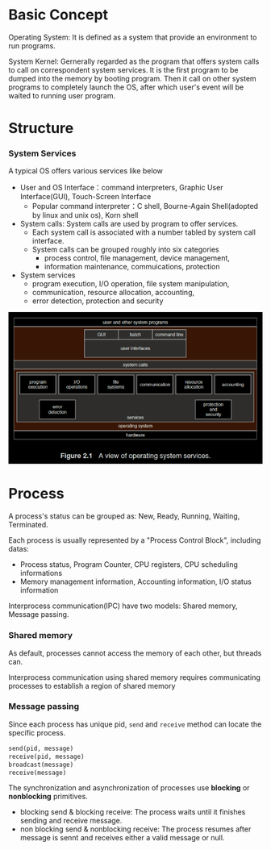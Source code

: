 



# Basic Concept

Operating System: It is defined as a system that provide an environment to run programs.

System Kernel: Gernerally regarded as the program that offers system calls to call on correspondent system services. It is the first program to be dumped into the memory by booting program. Then it call on other system programs to completely launch the OS, after which user's event will be waited to running user  program.
# Structure

### System Services

A typical OS offers various services like below
- User and OS Interface：command interpreters, Graphic User Interface(GUI), Touch-Screen Interface
	- Popular command interpreter：C shell, Bourne-Again Shell(adopted by linux and unix os), Korn shell
- System calls: System calls are used by program to offer services.
	- Each system call is associated with a number tabled by system call interface.
	- System calls can be grouped roughly into six categories
		- process control, file management, device management,
		- information maintenance, commuications, protection
- System services
	- program execution, I/O operation, file system manipulation,
	- communication, resource allocation, accounting,
	- error detection, protection and security

![](SystemServices.png)

# Process


A process's status can be grouped as: New, Ready, Running, Waiting, Terminated.

Each process is usually represented by a "Process Control Block", including datas:
- Process status, Program Counter, CPU registers, CPU scheduling informations
- Memory management information, Accounting information, I/O status information



Interprocess communication(IPC) have two models: Shared memory, Message passing.

### Shared memory

As default, processes cannot access the memory of each other, but threads can.

Interprocess communication using shared memory requires communicating
processes to establish a region of shared memory

### Message passing

Since each process has unique pid, `send` and `receive` method can locate the specific process.

```
send(pid, message)
receive(pid, message)
broadcast(message)
receive(message)
```

The synchronization and asynchronization of processes use **blocking** or **nonblocking** primitives.
- blocking send & blocking receive: The process waits until it finishes sending and receive message.
- non blocking send & nonblocking receive: The process resumes after message is sennt and receives either a valid message or null.